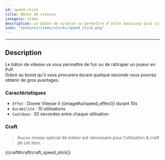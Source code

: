 ```yaml
---
id: speed-stick
title: Bâton de vitesse
category: items
description: Le bâton de vitesse va permettre d'aller beaucoup plus vite !
icon: "textures/items/sticks/speed_stick.png"
---
```

___
## Description

Le bâton de vitesse va vous permettre de fuir ou de rattraper un joueur en PvP.  
Grâce au boost qu'il vous procurera durant quelque seconde vous pourrez obtenir de gros avantages.

### Caractéristiques

* ``Effet`` : Donne Vitesse II {{image#ui/speed_effect}} durant 10s
* ``Durabilité`` : 10 utilisations
* ``Cooldown`` : 30 secondes entre chaque utilisation
    
### Craft 

> Aucun niveau spécial de métier est nécessaire pour l’utilisation & craft de cet item.  

{{craft#craft/craft_speed_stick}}
